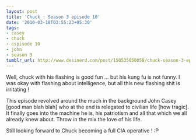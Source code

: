 ```yaml
---
layout: post
title: 'Chuck : Season 3 episode 10'
date: '2010-03-18T03:55:23+05:30'
tags:
- casey
- chuck
- espisode 10
- john
- season 3
tumblr_url: http://www.desinerd.com/post/150535050058/chuck-season-3-episode-10
---
```

Well, chuck with his flashing is good fun … but his kung fu is not funny. I was okay with flashing about intelligence, but all this new flashing shit is irritating !

This episode revolved around the much in the background John Casey [good man blah blah] who at the end is relegated to civilian life [how tragic]. It finally goes into the machine he is, his patriotism and all that which we all already knew about. Throw in the mix the love of his life.

Still looking forward to Chuck becoming a full CIA operative ! :P
